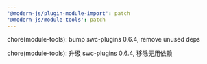 ```yaml
---
'@modern-js/plugin-module-import': patch
'@modern-js/module-tools': patch
---
```


chore(module-tools): bump swc-plugins 0.6.4, remove unused deps

chore(module-tools): 升级 swc-plugins 0.6.4, 移除无用依赖
